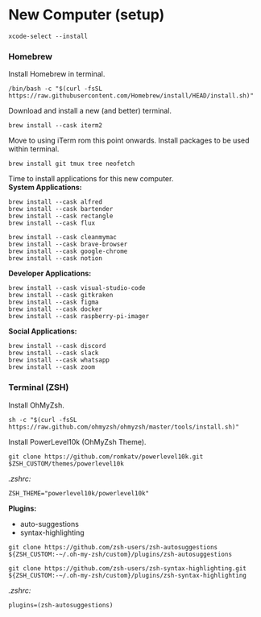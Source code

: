 # New Computer (setup)

```
xcode-select --install
```

### Homebrew
Install Homebrew in terminal.
```
/bin/bash -c "$(curl -fsSL https://raw.githubusercontent.com/Homebrew/install/HEAD/install.sh)"
```
Download and install a new (and better) terminal.
```
brew install --cask iterm2
```
Move to using iTerm rom this point onwards.
Install packages to be used within terminal.
```
brew install git tmux tree neofetch
```
Time to install applications for this new computer. <br>
**System Applications:**
```
brew install --cask alfred
brew install --cask bartender
brew install --cask rectangle
brew install --cask flux
```
```
brew install --cask cleanmymac
brew install --cask brave-browser
brew install --cask google-chrome
brew install --cask notion
```
**Developer Applications:**
```
brew install --cask visual-studio-code
brew install --cask gitkraken
brew install --cask figma
brew install --cask docker
brew install --cask raspberry-pi-imager
```

**Social Applications:**
```
brew install --cask discord
brew install --cask slack
brew install --cask whatsapp
brew install --cask zoom
```

### Terminal (ZSH)
Install OhMyZsh.
```
sh -c "$(curl -fsSL https://raw.github.com/ohmyzsh/ohmyzsh/master/tools/install.sh)"
```
Install PowerLevel10k (OhMyZsh Theme).
```
git clone https://github.com/romkatv/powerlevel10k.git $ZSH_CUSTOM/themes/powerlevel10k
```
*.zshrc:*
```
ZSH_THEME="powerlevel10k/powerlevel10k"
```
**Plugins:** <br>
- auto-suggestions
- syntax-highlighting
```
git clone https://github.com/zsh-users/zsh-autosuggestions ${ZSH_CUSTOM:-~/.oh-my-zsh/custom}/plugins/zsh-autosuggestions
```
```
git clone https://github.com/zsh-users/zsh-syntax-highlighting.git ${ZSH_CUSTOM:-~/.oh-my-zsh/custom}/plugins/zsh-syntax-highlighting
```
*.zshrc:*
```
plugins=(zsh-autosuggestions)
```
